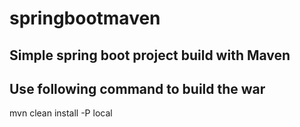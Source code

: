 # springbootmaven

## Simple spring boot project build with Maven

## Use following command to build the war
<p> mvn clean install -P local